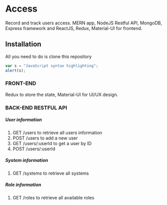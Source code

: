 # Access
Record and track users access.
MERN app, NodeJS Restful API, MongoDB, Express framework and ReactJS, Redux, Material-UI for frontend.  


## Installation

All you need to do is clone this repository

```javascript
var s = "JavaScript syntax highlighting";
alert(s);
```



### FRONT-END 

Redux to store the state, Material-UI for UI/UX design.  



### BACK-END RESTFUL API 

##### User information
1. GET /users to retrieve all users information
2. POST /users to add a new user
3. GET /users/:userId to get a user by ID
4. POST /users/:userId




##### System information

1. GET /systems to retrieve all systems 




##### Role information

1. GET /roles to retrieve all available roles
